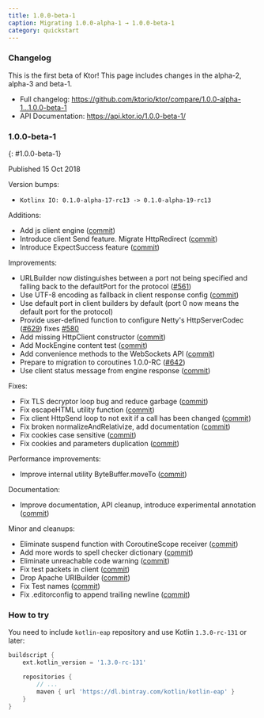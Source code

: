 ```yaml
---
title: 1.0.0-beta-1
caption: Migrating 1.0.0-alpha-1 → 1.0.0-beta-1
category: quickstart
---
```


### Changelog

This is the first beta of Ktor! This page includes changes in the alpha-2, alpha-3 and beta-1.

* Full changelog: <https://github.com/ktorio/ktor/compare/1.0.0-alpha-1...1.0.0-beta-1>
* API Documentation: <https://api.ktor.io/1.0.0-beta-1/>

### 1.0.0-beta-1
{: #1.0.0-beta-1}

Published 15 Oct 2018

Version bumps:

* `Kotlinx IO: 0.1.0-alpha-17-rc13 -> 0.1.0-alpha-19-rc13`

Additions:

* Add js client engine ([commit](https://github.com/ktorio/ktor/commit/020bb381b0a0ebf0118f483566a1db4115f5f985))
* Introduce client Send feature. Migrate HttpRedirect ([commit](https://github.com/ktorio/ktor/commit/157ab1d4f94bc33be8abeaeb53bfe8b92a8d9b0b))
* Introduce ExpectSuccess feature ([commit](https://github.com/ktorio/ktor/commit/72b118ceee90d7c359a7d2bcb131201360eaf231))

Improvements:

* URLBuilder now distinguishes between a port not being specified and falling back to the defaultPort for the protocol ([#561](https://github.com/ktorio/ktor/issues/561))
* Use UTF-8 encoding as fallback in client response config ([commit](https://github.com/ktorio/ktor/commit/288338f5cbb5cb963227653e3f43dd0fcfbb73ec))
* Use default port in client builders by default (port 0 now means the default port for the protocol)
* Provide user-defined function to configure Netty's HttpServerCodec ([#629](https://github.com/ktorio/ktor/pull/629)) fixes [#580](https://github.com/ktorio/ktor/issues/580)
* Add missing HttpClient constructor ([commit](https://github.com/ktorio/ktor/commit/9793198898cb2f3d526f1466565bd11b0e48dabc))
* Add MockEngine content test ([commit](https://github.com/ktorio/ktor/commit/a2bde869c8c670c93c15a48ec90a85e1e54a257d))
* Add convenience methods to the WebSockets API ([commit](https://github.com/ktorio/ktor/commit/71617200467a532cac3b7eac6038bf7a15b0502c))
* Prepare to migration to coroutines 1.0.0-RC ([#642](https://github.com/ktorio/ktor/pull/642))
* Use client status message from engine response ([commit](https://github.com/ktorio/ktor/commit/e22d6a32d71a31d4c8e7e47e1f6e3fbb6781fb66))

Fixes:

* Fix TLS decryptor loop bug and reduce garbage ([commit](https://github.com/ktorio/ktor/commit/7f48dbc3bde3d6f37a21c25f0f483c711c119e68))
* Fix escapeHTML utility function ([commit](https://github.com/ktorio/ktor/commit/11fb6089692060677fc7c1f6b21f23ca6d156bf9))
* Fix client HttpSend loop to not exit if a call has been changed ([commit](https://github.com/ktorio/ktor/commit/3b2262a1476c9aeda6cd828a5a50ac07b237ba03))
* Fix broken normalizeAndRelativize, add documentation ([commit](https://github.com/ktorio/ktor/commit/98aab9f4ea94d1be5fc79bad0ed642823c2716f3))
* Fix cookies case sensitive ([commit](https://github.com/ktorio/ktor/commit/320eddbdc94aacb896907e79d3a51ff269f7325f))
* Fix cookies and parameters duplication ([commit](https://github.com/ktorio/ktor/commit/34cde46edcc2d7ceacb8917737df3821990d05ec))

Performance improvements:

* Improve internal utility ByteBuffer.moveTo ([commit](https://github.com/ktorio/ktor/commit/0c9b45b031f37570f010153230a886c8b08ed92a))

Documentation:

* Improve documentation, API cleanup, introduce experimental annotation ([commit](https://github.com/ktorio/ktor/commit/42ae9e7d295fdb645658307430ec3475fd0dc667))

Minor and cleanups:

* Eliminate suspend function with CoroutineScope receiver ([commit](https://github.com/ktorio/ktor/commit/b88c379d251b7bd01c402b4affa1666895668cc3))
* Add more words to spell checker dictionary ([commit](https://github.com/ktorio/ktor/commit/bb58e270432bc0f8a3a064c5eee574e95604c50d))
* Eliminate unreachable code warning ([commit](https://github.com/ktorio/ktor/commit/9861ea50b6a377ae4eb62f7d19d45214ec27aa1d))
* Fix test packets in client ([commit](https://github.com/ktorio/ktor/commit/c34bb08333e663c1beac099049b6145b74bb405e))
* Drop Apache URIBuilder ([commit](https://github.com/ktorio/ktor/commit/6ae00e5008c3354c4074b20f253ddb9bbd563159))
* Fix Test names ([commit](https://github.com/ktorio/ktor/commit/6368aa943c8a9270f0d3e7bd682c9bb4478e33df))
* Fix .editorconfig to append trailing newline ([commit](https://github.com/ktorio/ktor/commit/435365e13cd6d54f758d0a17c4bf21a36c9ecabc))

### How to try

You need to include `kotlin-eap` repository and use Kotlin `1.3.0-rc-131` or later:

```groovy
buildscript {
    ext.kotlin_version = '1.3.0-rc-131'

    repositories {
        // ...
        maven { url 'https://dl.bintray.com/kotlin/kotlin-eap' }
    }
}
```
